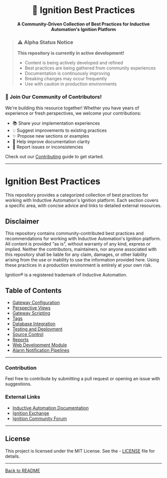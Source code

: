 <div align="center">
  <h1>🔧 Ignition Best Practices</h1>
  <p><strong>A Community-Driven Collection of Best Practices for Inductive Automation's Ignition Platform</strong></p>
</div>

> ### ⚠️ Alpha Status Notice
> **This repository is currently in active development!**  
> - Content is being actively developed and refined
> - Best practices are being gathered from community experiences
> - Documentation is continuously improving
> - Breaking changes may occur frequently
> - Use with caution in production environments

### 🤝 Join Our Community of Contributors!
We're building this resource together! Whether you have years of experience or fresh perspectives, we welcome your contributions:

- 📚 Share your implementation experiences
- 💡 Suggest improvements to existing practices
- ✨ Propose new sections or examples
- 📝 Help improve documentation clarity
- 🐛 Report issues or inconsistencies

Check out our [Contributing](contributing.md) guide to get started.

---

# Ignition Best Practices

This repository provides a categorized collection of best practices for working with Inductive Automation's Ignition platform. Each section covers a specific area, with concise advice and links to detailed external resources.

## Disclaimer
This repository contains community-contributed best practices and recommendations for working with Inductive Automation's Ignition platform. All content is provided "as is", without warranty of any kind, express or implied. Neither the contributors, maintainers, nor anyone associated with this repository shall be liable for any claim, damages, or other liability arising from the use or inability to use the information provided here. Using these practices in a production environment is entirely at your own risk.

Ignition® is a registered trademark of Inductive Automation.

## Table of Contents
- [Gateway Configuration](sections/gateway-configuration.md)
- [Perspective Views](sections/perspective-views.md)
- [Gateway Scripting](sections/gateway-scripting.md)
- [Tags](sections/tags.md)
- [Database Integration](sections/database-integration.md)
- [Testing and Deployment](sections/testing-deployment.md)
- [Source Control](sections/source-control.md)
- [Reports](sections/reports.md)
- [Web Development Module](sections/webdev.md)
- [Alarm Notification Pipelines](sections/alarms.md)

---

### Contribution
Feel free to contribute by submitting a pull request or opening an issue with suggestions.

### External Links
- [Inductive Automation Documentation](https://docs.inductiveautomation.com/)
- [Ignition Exchange](https://inductiveautomation.com/exchange)
- [Ignition Community Forum](https://forum.inductiveautomation.com/)

---

## License
This project is licensed under the MIT License. See the - [LICENSE](license) file for details.

---

[Back to README](README.md)